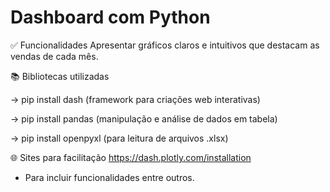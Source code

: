 # Dashboard com Python

✅ Funcionalidades
Apresentar gráficos claros e intuitivos que destacam as vendas de cada mês.

📚 Bibliotecas utilizadas 


-> pip install dash (framework para criações web interativas)

-> pip install pandas (manipulação e análise de dados em tabela)

-> pip install openpyxl (para leitura de arquivos .xlsx)

🌐 Sites para facilitação
https://dash.plotly.com/installation
- Para incluir funcionalidades entre outros.
